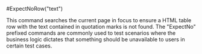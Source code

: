 #ExpectNoRow("text")



This command searches the current page in focus to ensure a HTML table row with the text contained in
quotation marks is not found. The "ExpectNo" prefixed commands are commonly used to test scenarios where the business logic dictates that something should be unavailable to users in certain test cases.